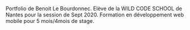 Portfolio de Benoit Le Bourdonnec.
Elève de la WILD CODE SCHOOL de Nantes pour la session de Sept 2020.
Formation en développement web mobile pour 5 mois/4mois de stage.
